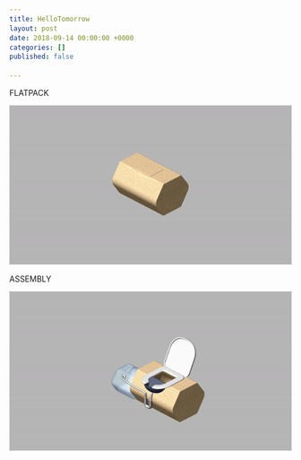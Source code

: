 ```yaml
---
title: HelloTomorrow
layout: post
date: 2018-09-14 00:00:00 +0000
categories: []
published: false

---
```

FLATPACK

![](/uploads/trim_FlatPack.gif)

ASSEMBLY

![](/uploads/trim_assembled.gif)